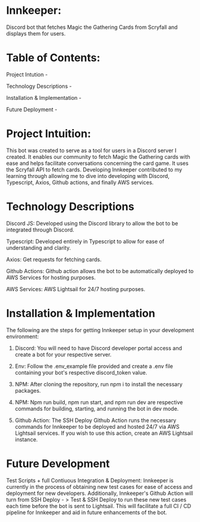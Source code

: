 # Innkeeper:

Discord bot that fetches Magic the Gathering Cards from Scryfall and displays them for users.

# Table of Contents:

Project Intution -

Technology Descriptions -

Installation & Implementation -

Future Deployment -

# Project Intuition:

This bot was created to serve as a tool for users in a Discord server I created. It enables our community to fetch Magic the Gathering cards with ease and helps facilitate conversations concerning the card game. It uses the Scryfall API to fetch cards. Developing Innkeeper contributed to my learning through allowing me to dive into developing with Discord, Typescript, Axios, Github actions, and finally AWS services.

# Technology Descriptions

Discord JS: Developed using the Discord library to allow the bot to be integrated through Discord.

Typescript: Developed entirely in Typescript to allow for ease of understanding and clarity.

Axios: Get requests for fetching cards.

Github Actions: Github action allows the bot to be automatically deployed to AWS Services for hosting purposes.

AWS Services: AWS Lightsail for 24/7 hosting purposes.

# Installation & Implementation

The following are the steps for getting Innkeeper setup in your development environment:

1. Discord: You will need to have Discord developer portal access and create a bot for your respective server.

2. Env: Follow the .env_example file provided and create a .env file containing your bot's respective discord_token value.

3. NPM: After cloning the repository, run npm i to install the necessary packages.

4. NPM: Npm run build, npm run start, and npm run dev are respective commands for building, starting, and running the bot in dev mode.

5. Github Action: The SSH Deploy Github Action runs the necessary commands for Innkeeper to be deployed and hosted 24/7 via AWS Lightsail services. If you wish to use this action, create an AWS Lightsail instance.

# Future Development

Test Scripts + full Contiuous Integration & Deployment: Innkeeper is currently in the process of obtaining new test cases for ease of access and deployment for new developers. Additionally, Innkeeper's Github Action will turn from SSH Deploy - > Test & SSH Deploy to run these new test cases each time before the bot is sent to Lightsail. This will facilitate a full CI / CD pipeline for Innkeeper and aid in future enhancements of the bot.
